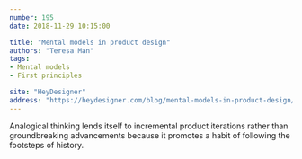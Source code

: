 ```yaml
---
number: 195
date: 2018-11-29 10:15:00

title: "Mental models in product design"
authors: "Teresa Man"
tags:
- Mental models
- First principles

site: "HeyDesigner"
address: "https://heydesigner.com/blog/mental-models-in-product-design/"
---
```


Analogical thinking lends itself to incremental product iterations rather than groundbreaking advancements because it promotes a habit of following the footsteps of history.
